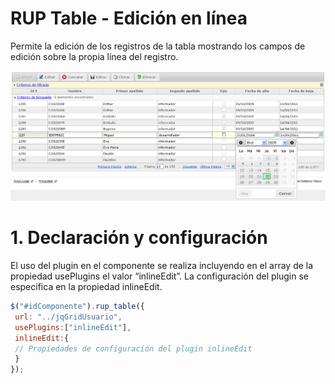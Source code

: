 # RUP Table - Edición en línea

Permite la edición de los registros de la tabla mostrando los campos de edición sobre la propia línea del registro.

![Imagen 1](img/rup.table.inlineEdit_1.png)

# 1. Declaración y configuración

El uso del plugin en el componente se realiza incluyendo en el array de la propiedad usePlugins el valor “inlineEdit”. La configuración del plugin se especifica en la propiedad inlineEdit.

 ```js
$("#idComponente").rup_table({
  url: "../jqGridUsuario",
  usePlugins:["inlineEdit"],
  inlineEdit:{
  // Propiedades de configuración del plugin inlineEdit
  }
});
```
